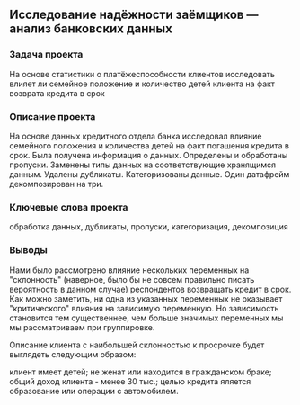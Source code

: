 ## Исследование надёжности заёмщиков — анализ банковских данных

### Задача проекта
На основе статистики о платёжеспособности клиентов исследовать влияет ли семейное положение и количество детей клиента на факт возврата кредита в срок

### Описание проекта
На основе данных кредитного отдела банка исследовал влияние семейного положения и
количества детей на факт погашения кредита в срок. Была получена информация о
данных. Определены и обработаны пропуски. Заменены типы данных на соответствующие
хранящимся данным. Удалены дубликаты. Категоризованы данные. Один датафрейм декомпозирован на три.

### Ключевые слова проекта
обработка данных, дубликаты, пропуски, категоризация, декомпозиция

### Выводы
Нами было рассмотрено влияние нескольких переменных на "склонность" (наверное, было бы не совсем правильно писать вероятность в данном случае) респондентов возвращать кредит в срок. Как можно заметить, ни одна из указанных переменных не оказывает "критического" влияния на зависимую переменную. Но зависимость становится тем существеннее, чем больше значимых переменных мы мы рассматриваем при группировке.

Описание клиента с наибольшей склонностью к просрочке будет выглядеть следующим образом:

  клиент имеет детей;
  не женат или находится в гражданском браке;
  общий доход клиента - менее 30 тыс.;
  целью кредита яляется образование или операции с автомобилем.

